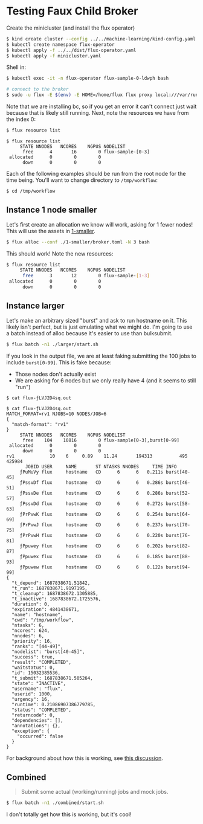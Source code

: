 # Testing Faux Child Broker

Create the minicluster (and install the flux operator)

```bash
$ kind create cluster --config ../../machine-learning/kind-config.yaml
$ kubectl create namespace flux-operator
$ kubectl apply -f ../../dist/flux-operator.yaml
$ kubectl apply -f minicluster.yaml
```

Shell in:

```bash
$ kubectl exec -it -n flux-operator flux-sample-0-ldwph bash

# connect to the broker
$ sudo -u flux -E $(env) -E HOME=/home/flux flux proxy local:///var/run/flux/local bash
```

Note that we are installing bc, so if you get an error it can't connect just wait because
that is likely still running. Next, note the resources we have from the index 0:

```bash
$ flux resource list
```
```
$ flux resource list
     STATE NNODES   NCORES    NGPUS NODELIST
      free      4       16        0 flux-sample-[0-3]
 allocated      0        0        0 
      down      0        0        0 
```

Each of the following examples should be run from the root node for the time being.
You'll want to change directory to `/tmp/workflow`:

```bash
$ cd /tmp/workflow
```

## Instance 1 node smaller

Let's first create an allocation we know will work, asking for 1 fewer nodes! This will
use the assets in [1-smaller](1-smaller).


```bash
$ flux alloc --conf ./1-smaller/broker.toml -N 3 bash
```

This should work! Note the new resources:

```bash
$ flux resource list
     STATE NNODES   NCORES    NGPUS NODELIST
      free      3       12        0 flux-sample-[1-3]
 allocated      0        0        0 
      down      0        0        0 
```

## Instance larger

Let's make an arbitrary sized "burst" and ask to run hostname on it. This likely isn't perfect,
but is just emulating what we might do. I'm going to use a batch instead of alloc because
it's easier to use than bulksubmit.

```bash
$ flux batch -n1 ./larger/start.sh 
```

If you look in the output file, we are at least faking submitting the 100 jobs to include `burst[0-99]`. This is fake because:

- Those nodes don't actually exist
- We are asking for 6 nodes but we only really have 4 (and it seems to still "run")

```bash
$ cat flux-ƒLVJ2D4sq.out 
```
```console
$ cat flux-ƒLVJ2D4sq.out 
MATCH_FORMAT=rv1 NJOBS=10 NODES/JOB=6
{
  "match-format": "rv1"
}
     STATE NNODES   NCORES    NGPUS NODELIST
      free    104    10816        0 flux-sample[0-3],burst[0-99]
 allocated      0        0        0 
      down      0        0        0 
rv1             10    6     0.89    11.24       194313          495       425984
       JOBID USER     NAME       ST NTASKS NNODES     TIME INFO
     ƒPuMuVy flux     hostname   CD      6      6   0.211s burst[40-45]
     ƒPssvDf flux     hostname   CD      6      6   0.286s burst[46-51]
     ƒPssvDe flux     hostname   CD      6      6   0.286s burst[52-57]
     ƒPssvDd flux     hostname   CD      6      6   0.272s burst[58-63]
     ƒPrPvwK flux     hostname   CD      6      6   0.254s burst[64-69]
     ƒPrPvwJ flux     hostname   CD      6      6   0.237s burst[70-75]
     ƒPrPvwH flux     hostname   CD      6      6   0.220s burst[76-81]
     ƒPpuwey flux     hostname   CD      6      6   0.202s burst[82-87]
     ƒPpuwex flux     hostname   CD      6      6   0.185s burst[88-93]
     ƒPpuwew flux     hostname   CD      6      6   0.122s burst[94-99]
{
  "t_depend": 1687838671.51842,
  "t_run": 1687838671.9197195,
  "t_cleanup": 1687838672.1305885,
  "t_inactive": 1687838672.1725576,
  "duration": 0,
  "expiration": 4841438671,
  "name": "hostname",
  "cwd": "/tmp/workflow",
  "ntasks": 6,
  "ncores": 624,
  "nnodes": 6,
  "priority": 16,
  "ranks": "[44-49]",
  "nodelist": "burst[40-45]",
  "success": true,
  "result": "COMPLETED",
  "waitstatus": 0,
  "id": 15032385536,
  "t_submit": 1687838671.505264,
  "state": "INACTIVE",
  "username": "flux",
  "userid": 1000,
  "urgency": 16,
  "runtime": 0.21086907386779785,
  "status": "COMPLETED",
  "returncode": 0,
  "dependencies": [],
  "annotations": {},
  "exception": {
    "occurred": false
  }
}
```

For background about how this is working, see [this discussion](https://github.com/flux-framework/flux-sched/issues/1009#issuecomment-1610039068).

## Combined 

> Submit some actual (working/running) jobs and mock jobs.


```bash
$ flux batch -n1 ./combined/start.sh 
```


I don't totally get how this is working, but it's cool!